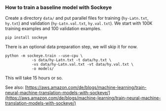 ### How to train a baseline model with Sockeye

Create a directory `data/` and put parallel files for training (`hy-Latn.txt`, `hy.txt`) and validation (`hy-Latn.val.txt`, `hy.val.txt`).  We start with 100K training examples and 100 validation examples.

```
pip install sockeye
```

There is an optional data preparation step, we will skip it for now.

```
python -m sockeye.train --use-cpu \
            -s data/hy-Latn.txt -t data/hy.txt \
            -vs data/hy-Latn.val.txt -vt data/hy.val.txt \
            -o models/
```

This will take 15 hours or so.

See also: [https://aws.amazon.com/de/blogs/machine-learning/train-neural-machine-translation-models-with-sockeye/](https://aws.amazon.com/de/blogs/machine-learning/train-neural-machine-translation-models-with-sockeye/)
